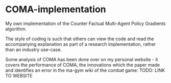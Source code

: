 # COMA-implementation
My own implementation of the Counter Factual Multi-Agent Policy Gradients algorithm.

The style of coding is such that others can view the code and read the accompanying explanation as part of a research implementation, rather than an industry use-case.

Some analysis of COMA has been done over on my personal website - it covers the performance of COMA, the innovations which the paper made and identifies an error in the ma-gym wiki of the combat game:
TODO: LINK TO WEBSITE
